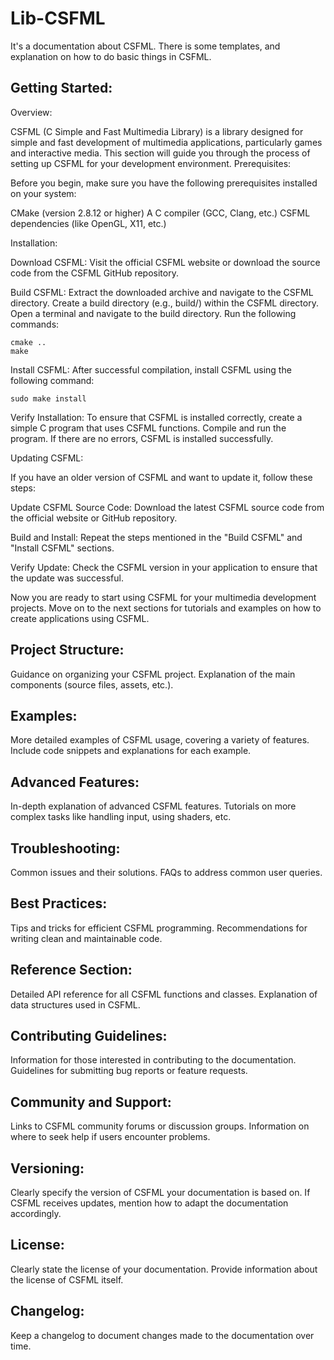 # Lib-CSFML
It's a documentation about CSFML. There is some templates, and explanation on how to do basic things in CSFML.
## Getting Started:
Overview:

CSFML (C Simple and Fast Multimedia Library) is a library designed for simple and fast development of multimedia applications, particularly games and interactive media. This section will guide you through the process of setting up CSFML for your development environment.
Prerequisites:

Before you begin, make sure you have the following prerequisites installed on your system:

CMake (version 2.8.12 or higher)
A C compiler (GCC, Clang, etc.)
CSFML dependencies (like OpenGL, X11, etc.)

Installation:

Download CSFML:
Visit the official CSFML website or download the source code from the CSFML GitHub repository.

Build CSFML:
Extract the downloaded archive and navigate to the CSFML directory.
Create a build directory (e.g., build/) within the CSFML directory.
Open a terminal and navigate to the build directory.
Run the following commands:
```
cmake ..
make
```
Install CSFML:
After successful compilation, install CSFML using the following command:
```
sudo make install
```
Verify Installation:
To ensure that CSFML is installed correctly, create a simple C program that uses CSFML functions.
Compile and run the program. If there are no errors, CSFML is installed successfully.

Updating CSFML:

If you have an older version of CSFML and want to update it, follow these steps:

Update CSFML Source Code:
Download the latest CSFML source code from the official website or GitHub repository.

Build and Install:
Repeat the steps mentioned in the "Build CSFML" and "Install CSFML" sections.

Verify Update:
Check the CSFML version in your application to ensure that the update was successful.

Now you are ready to start using CSFML for your multimedia development projects. Move on to the next sections for tutorials and examples on how to create applications using CSFML.

## Project Structure:
Guidance on organizing your CSFML project.
Explanation of the main components (source files, assets, etc.).

## Examples:
More detailed examples of CSFML usage, covering a variety of features.
Include code snippets and explanations for each example.

## Advanced Features:
In-depth explanation of advanced CSFML features.
Tutorials on more complex tasks like handling input, using shaders, etc.

## Troubleshooting:
Common issues and their solutions.
FAQs to address common user queries.

## Best Practices:
Tips and tricks for efficient CSFML programming.
Recommendations for writing clean and maintainable code.

## Reference Section:
Detailed API reference for all CSFML functions and classes.
Explanation of data structures used in CSFML.

## Contributing Guidelines:
Information for those interested in contributing to the documentation.
Guidelines for submitting bug reports or feature requests.

## Community and Support:
Links to CSFML community forums or discussion groups.
Information on where to seek help if users encounter problems.

## Versioning:
Clearly specify the version of CSFML your documentation is based on.
If CSFML receives updates, mention how to adapt the documentation accordingly.

## License:
Clearly state the license of your documentation.
Provide information about the license of CSFML itself.

## Changelog:
Keep a changelog to document changes made to the documentation over time.
